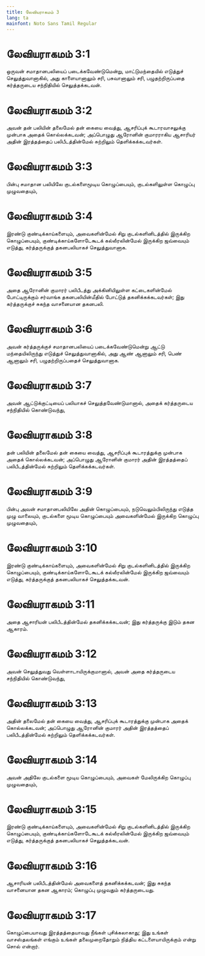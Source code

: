 ```yaml
---
title: லேவியராகமம் 3
lang: ta
mainfont: Noto Sans Tamil Regular
---
```


# லேவியராகமம் 3:1

ஒருவன் சமாதானபலியைப் படைக்கவேண்டுமென்று, மாட்டுமந்தையில் எடுத்துச் செலுத்துவானாகில், அது காளையானாலும் சரி, பசுவானாலும் சரி, பழுதற்றிருப்பதை கர்த்தருடைய சந்நிதியில் செலுத்தக்கடவன்.

# லேவியராகமம் 3:2

அவன் தன் பலியின் தலைமேல் தன் கையை வைத்து, ஆசரிப்புக் கூடாரவாசலுக்கு முன்பாக அதைக் கொல்லக்கடவன்; அப்பொழுது ஆரோனின் குமாரராகிய ஆசாரியர் அதின் இரத்தத்தைப் பலிபீடத்தின்மேல் சுற்றிலும் தெளிக்கக்கடவர்கள்.

# லேவியராகமம் 3:3

பின்பு சமாதான பலியிலே குடல்களைமூடிய கொழுப்பையும், குடல்களிலுள்ள கொழுப்பு முழுவதையும்,

# லேவியராகமம் 3:4

இரண்டு குண்டிக்காய்களையும், அவைகளின்மேல் சிறு குடல்களினிடத்தில் இருக்கிற கொழுப்பையும், குண்டிக்காய்களோடேகூடக் கல்லீரலின்மேல் இருக்கிற ஜவ்வையும் எடுத்து, கர்த்தருக்குத் தகனபலியாகச் செலுத்துவானாக.

# லேவியராகமம் 3:5

அதை ஆரோனின் குமாரர் பலிபீடத்து அக்கினியிலுள்ள கட்டைகளின்மேல் போட்டிருக்கும் சர்வாங்க தகனபலியின்மீதில் போட்டுத் தகனிக்கக்கடவர்கள்; இது கர்த்தருக்குச் சுகந்த வாசனையான தகனபலி.

# லேவியராகமம் 3:6

அவன் கர்த்தருக்குச் சமாதானபலியைப் படைக்கவேண்டுமென்று ஆட்டு மந்தையிலிருந்து எடுத்துச் செலுத்துவானாகில், அது ஆண் ஆனாலும் சரி, பெண் ஆனாலும் சரி, பழுதற்றிருப்பதைச் செலுத்துவானாக.

# லேவியராகமம் 3:7

அவன் ஆட்டுக்குட்டியைப் பலியாகச் செலுத்தவேண்டுமானால், அதைக் கர்த்தருடைய சந்நிதியில் கொண்டுவந்து,

# லேவியராகமம் 3:8

தன் பலியின் தலைமேல் தன் கையை வைத்து, ஆசரிப்புக் கூடாரத்துக்கு முன்பாக அதைக் கொல்லக்கடவன்; அப்பொழுது ஆரோனின் குமாரர் அதின் இரத்தத்தைப் பலிபீடத்தின்மேல் சுற்றிலும் தெளிக்கக்கடவர்கள்.

# லேவியராகமம் 3:9

பின்பு அவன் சமாதானபலியிலே அதின் கொழுப்பையும், நடுவெலும்பிலிருந்து எடுத்த முழு வாலையும், குடல்களை மூடிய கொழுப்பையும் அவைகளின்மேல் இருக்கிற கொழுப்பு முழுவதையும்,

# லேவியராகமம் 3:10

இரண்டு குண்டிக்காய்களையும், அவைகளின்மேல் சிறு குடல்களினிடத்தில் இருக்கிற கொழுப்பையும், குண்டிக்காய்களோடேகூடக் கல்லீரலின்மேல் இருக்கிற ஜவ்வையும் எடுத்து, கர்த்தருக்குத் தகனபலியாகச் செலுத்தக்கடவன்.

# லேவியராகமம் 3:11

அதை ஆசாரியன் பலிபீடத்தின்மேல் தகனிக்கக்கடவன்; இது கர்த்தருக்கு இடும் தகன ஆகாரம்.

# லேவியராகமம் 3:12

அவன் செலுத்துவது வெள்ளாடாயிருக்குமானால், அவன் அதை கர்த்தருடைய சந்நிதியில் கொண்டுவந்து,

# லேவியராகமம் 3:13

அதின் தலைமேல் தன் கையை வைத்து, ஆசரிப்புக் கூடாரத்துக்கு முன்பாக அதைக் கொல்லக்கடவன்; அப்பொழுது ஆரோனின் குமாரர் அதின் இரத்தத்தைப் பலிபீடத்தின்மேல் சுற்றிலும் தெளிக்கக்கடவர்கள்.

# லேவியராகமம் 3:14

அவன் அதிலே குடல்களை மூடிய கொழுப்பையும், அவைகள் மேலிருக்கிற கொழுப்பு முழுவதையும்,

# லேவியராகமம் 3:15

இரண்டு குண்டிக்காய்களையும், அவைகளின்மேல் சிறு குடல்களினிடத்தில் இருக்கிற கொழுப்பையும், குண்டிக்காய்களோடேகூடக் கல்லீரலின்மேல் இருக்கிற ஜவ்வையும் எடுத்து, கர்த்தருக்குத் தகனபலியாகச் செலுத்தக்கடவன்.

# லேவியராகமம் 3:16

ஆசாரியன் பலிபீடத்தின்மேல் அவைகளைத் தகனிக்கக்கடவன்; இது சுகந்த வாசனையான தகன ஆகாரம்; கொழுப்பு முழுவதும் கர்த்தருடையது.

# லேவியராகமம் 3:17

கொழுப்பையாவது இரத்தத்தையாவது நீங்கள் புசிக்கலாகாது; இது உங்கள் வாசஸ்தலங்கள் எங்கும் உங்கள் தலைமுறைதோறும் நித்திய கட்டளையாயிருக்கும் என்று சொல் என்றார்.

